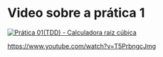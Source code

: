 # Video sobre a prática 1

[![Prática 01(TDD) - Calculadora raiz cúbica](https://img.youtube.com/vi/T5PrbngcJmg/0.jpg)](https://www.youtube.com/watch?v=T5PrbngcJmg)
  
https://www.youtube.com/watch?v=T5PrbngcJmg